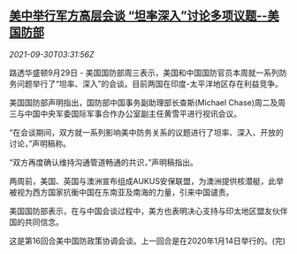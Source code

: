 <!--1632974463000-->
[美中举行军方高层会谈 “坦率深入”讨论多项议题--美国防部](https://cn.reuters.com/article/us-china-military-talk-0930-idCNKBS2GQ08J)
------

<div><i>2021-09-30T03:31:56Z</i></div><p>路透华盛顿9月29日 - 美国国防部周三表示，美国和中国国防官员本周就一系列防务问题举行了“坦率、深入”的会谈。目前两国在印度-太平洋地区存在利益竞争。</p><p>美国国防部声明指出，国防部中国事务副助理部长查斯(Michael Chase)周二及周三与中国中央军委国际军事合作办公室副主任黄雪平进行视讯会议。</p><p>“在会谈期间，双方就一系列影响美中防务关系的议题进行了坦率、深入、开放的讨论，”声明稿称。</p><p>“双方再度确认维持沟通管道畅通的共识，”声明稿指出。</p><p>两周前，美国、英国与澳洲宣布组成AUKUS安保联盟，为澳洲提供核潜艇，此举被视为西方国家抗衡中国在东南亚及南海的力量，引来中国谴责。</p><p>美国国防部表示，在与中国会谈过程中，美方也表明决心支持与印太地区盟友伙伴国的共同信念。</p><p>这是第16回合美中国防政策协调会谈。上一回合是在2020年1月14日举行的。(完)</p>
